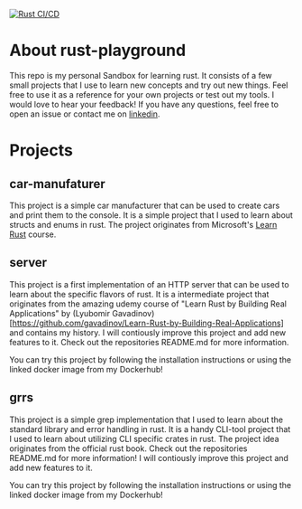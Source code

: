 [![Rust CI/CD](https://github.com/juweins/rust-playground/actions/workflows/rust.yml/badge.svg)](https://github.com/juweins/rust-playground/actions/workflows/rust.yml)

# About rust-playground
This repo is my personal Sandbox for learning rust. It consists of a few small projects that I use to learn new concepts and try out new things. Feel free to use it as a reference for your own projects or test out my tools. I would love to hear your feedback! If you have any questions, feel free to open an issue or contact me on [linkedin](github.com/juweins/juweins).

# Projects
## car-manufaturer
This project is a simple car manufacturer that can be used to create cars and print them to the console. It is a simple project that I used to learn about structs and enums in rust. The project originates from Microsoft's [Learn Rust](https://docs.microsoft.com/en-us/learn/modules/rust-get-started/) course.

## server
This project is a first implementation of an HTTP server that can be used to learn about the specific flavors of rust. It is a intermediate project that originates from the amazing udemy course of "Learn Rust by Building Real Applications" by (Lyubomir Gavadinov)[https://github.com/gavadinov/Learn-Rust-by-Building-Real-Applications] and contains my history. I will contiously improve this project and add new features to it. Check out the repositories README.md for more information.

You can try this project by following the installation instructions or using the linked docker image from my Dockerhub!

## grrs
This project is a simple grep implementation that I used to learn about the standard library and error handling in rust. It is a handy CLI-tool project that I used to learn about utilizing CLI specific crates in rust. The project idea originates from the official rust book. Check out the repositories README.md for more information! I will contiously improve this project and add new features to it.

You can try this project by following the installation instructions or using the linked docker image from my Dockerhub!
